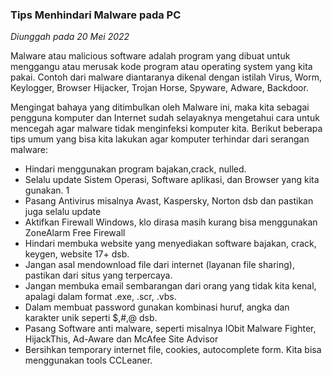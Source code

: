 ### Tips Menhindari Malware pada PC
*Diunggah pada 20 Mei 2022*

Malware atau malicious software adalah program yang dibuat untuk menggangu atau merusak kode program atau operating system yang kita pakai. Contoh dari malware diantaranya dikenal dengan istilah Virus, Worm, Keylogger, Browser Hijacker, Trojan Horse, Spyware, Adware, Backdoor.

Mengingat bahaya yang ditimbulkan oleh Malware ini, maka kita sebagai pengguna komputer dan Internet sudah selayaknya mengetahui cara untuk mencegah agar malware tidak menginfeksi komputer kita. Berikut beberapa tips umum yang bisa kita lakukan agar komputer terhindar dari serangan malware:

* Hindari menggunakan program bajakan,crack, nulled.
* Selalu update Sistem Operasi, Software aplikasi, dan Browser yang kita gunakan. 1
* Pasang Antivirus misalnya Avast, Kaspersky, Norton dsb dan pastikan juga selalu update
* Aktifkan Firewall Windows, klo dirasa masih kurang bisa menggunakan ZoneAlarm Free Firewall
* Hindari membuka website yang menyediakan software bajakan, crack, keygen, website 17+ dsb.
* Jangan asal mendownload file dari internet (layanan file sharing), pastikan dari situs yang terpercaya.
* Jangan membuka email sembarangan dari orang yang tidak kita kenal, apalagi dalam format .exe, .scr, .vbs.
* Dalam membuat password gunakan kombinasi huruf, angka dan karakter unik seperti $,#,@ dsb.
* Pasang Software anti malware, seperti misalnya IObit Malware Fighter, HijackThis, Ad-Aware dan McAfee Site Advisor
* Bersihkan temporary internet file, cookies, autocomplete form. Kita bisa menggunakan tools CCLeaner.